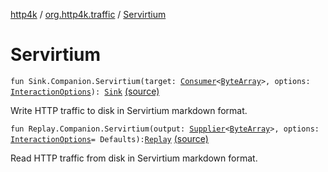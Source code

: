 [http4k](../index.md) / [org.http4k.traffic](index.md) / [Servirtium](./-servirtium.md)

# Servirtium

`fun Sink.Companion.Servirtium(target: `[`Consumer`](https://docs.oracle.com/javase/9/docs/api/java/util/function/Consumer.html)`<`[`ByteArray`](https://kotlinlang.org/api/latest/jvm/stdlib/kotlin/-byte-array/index.html)`>, options: `[`InteractionOptions`](../org.http4k.servirtium/-interaction-options/index.md)`): `[`Sink`](-sink/index.md) [(source)](https://github.com/http4k/http4k/blob/master/http4k-testing-servirtium/src/main/kotlin/org/http4k/traffic/extensions.kt#L47)

Write HTTP traffic to disk in Servirtium markdown format.

`fun Replay.Companion.Servirtium(output: `[`Supplier`](https://docs.oracle.com/javase/9/docs/api/java/util/function/Supplier.html)`<`[`ByteArray`](https://kotlinlang.org/api/latest/jvm/stdlib/kotlin/-byte-array/index.html)`>, options: `[`InteractionOptions`](../org.http4k.servirtium/-interaction-options/index.md)` = Defaults): `[`Replay`](-replay/index.md) [(source)](https://github.com/http4k/http4k/blob/master/http4k-testing-servirtium/src/main/kotlin/org/http4k/traffic/extensions.kt#L91)

Read HTTP traffic from disk in Servirtium markdown format.

